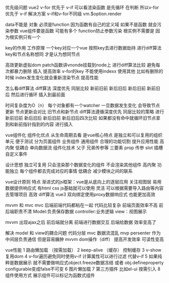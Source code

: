 优先级问题  vue2 v-for 优先于 v-if  可以看渲染函数 是先循环 在判断  所以v-for 优先于 v-if 
解决方案 v-if和v-for不同级   vm.$option.render


data不能是 对象 必须是function 因为函数有自己的定义域  如果不是函数 就会污染参数
vue组件要是函数 可能有多个 function防止参数污染 根实例不需要是 因为根实例只有一个



key的作用 工作原理
一个key对应一个vue 按照key去进行数据劫持 进行diff算法 key和节点名称想同 才是认为想同节点

高效更新虚拟dom patch函数讲vnonde挂载到node上 进行diff算法比较 避免每次都暴力删除 插入 提高效率
 v-for的key 不能使用indexx 使用其他 比如有删除的时候 index发生变化就会重新渲染节点 提高性能



 怎么看diff算法
 diff算法 深度优先 同层比较
 新前旧前
 新后旧后
 新后旧前
 新前旧后
 然后进行循环 插入到最前面

 时间复杂度为O（n）
 每个对象都有一个watcher 一旦数据发生变化 会导致节点更新
 节点更新会对比 旧节点和新节点
 diff算法遵循深度优先 同层比较的策略 进行新前旧前 新后旧后
 新后旧前 新后旧后四次比较 如果都没有命中就循环旧节点拿到和新前指针指到的内容 进行插入


 vue组件化  组件化优点 从生命周期去看 
  是vue核心特点 是独立和可以复用的组织单元 便于测试 分为页面组件 业务组件 通用组件
  合理的功能切割 提升应用性能 高内聚 低耦合 单向数据流
  组件化技术 父子 兄弟传参等
  三要素 
  prop 传参
  slot 插槽
  自定义事件

  设计思想 
  独立可复用 只会渲染那个数据变化的组件 不会渲染其他组件
  高内聚 功能独立  每个组件都去完成对应的事情
  低耦合 减少模块之间的联系


  vue设计原则
  特点 
  渐进式的js框架：vue是从底向上的逐层应用 关注视图层 
  易用 数据提供响应式 有html css js基础就可以使用
  灵活 可以根据需要导入路由等内容去管理项目
  高效  diff算法  vue3 双向绑定使用proxy数据响应式 也能更加高效


mvvm 和 mvc
mvc 后端前端代码都粘在一起 代码比较复杂  前端页面效率不高 前后端职责不清
Model:负责保存数据
controller:业务逻辑
view：视图展示

mvvm 出现ajax之后 前后端就分离 前端进行数据交互 后端给数据 效率变高了


解决 model 和 view的耦合问题 
代码分层 mvc 数据流混乱
mvp persenter 作为中间层负责通信 但是容易臃肿
mvvm dom操作（diff） 提高开发效率 可读性变高


vue性能
1 路由懒加载  （按需加载）
2 keep-alive （缓存） 控制缓存
3 v-show复用dom
4 v-for遍历避免同时使用v-if 计算属性可以进行过滤 代替v-if
5 如果纯粹是数据展示 就不需要做响应式object.freeze数据冻结 或者 obj.defineproperty configurable变成false不可变
6 图片懒加载
7 第三方插件 比如el-ui 按需引入 
8 组件使用方式 展示组件可以标记为函数式组件 <template functional><template>
9 子组件分割
10 频繁使用计算属性会导致性能降低 可以变成一个变量
11 ssr 


vue3 新特性
更快 

1 虚拟dom重写 编译会有更多报错 增加了元素节点判断 比如子元素判断 是否有 有多少个 有没有key等之类的都有参数去判断
2 优化slots 减少不必要的渲染
3 静态树 静态属性的提升
4 数据绑定proxy  兼容性变差了 ie11不兼容

更小 
1 通过tree shaking去优化核心库 代码打包会更小

更容易维护
1 ts+模块化  代码检测 错误检测

更加友好
1 运行编译器核心与平台无关 

容易使用
1 ts报错
2 调试
3 响应式更快



vue项目优化 
1 代码
路由懒加载
图片懒加载
第三方插件按需引入
v-if 和 v-show 使用
v-for遍历不使用index 使用唯一的key 如果进行删除 index会变化要重新渲染

2 webpack优化
webpack对图片进行压缩
提取公共代码  js css进行提取
模板预编译
字体文件压缩

3 web
gzip压缩
浏览器缓存  避免重新加载数据
cdn使用 



vue模板编译
 将template转化为render函数的过程
 第一步 模板字符串转换成ast虚拟树
 第二步 对ast进行静态节点标记 用来渲染虚拟dom
 第三部 生成render函数（h函数）

 vue.extends
使用vue构造器 创建一个子类

 <div id="mount-point"></div>
// 创建构造器
var Profile = Vue.extend({
  template: '<p>{{firstName}} {{lastName}} aka {{alias}}</p>',
  data: function () {
    return {
      firstName: 'Walter',
      lastName: 'White',
      alias: 'Heisenberg'
    }
  }
})
// 创建 Profile 实例，并挂载到一个元素上。
new Profile().$mount('#mount-point')

使用：从接口动态渲染组件 

nextick
nextick中的回调实在下次dom更新循环结束之后执行的延迟回调 修改数据之后立即使用这个方法 获取更新后的dom


diff算法 最小量更新 key看是否是同一节点 key sel（同层比较） vue3 还加了 判断  v-for要有key 没有key没次都是暴力删除再添加新的 消耗性能
新前旧前 新后旧后  新后旧前 新前旧后 没有就循环 有了 就++

组件调用顺序 先父后子 组件渲染完成是先子后父
组建销毁操作 先父后子 销毁完成的顺序是先子后父


加载渲染过程
父 beforecreate -> 父 created -> 父 beforeMount > 子 beforeCreate -> 子 created -> 子 beforeMount -> 子 Mounted  -> 父 mounted

自组件更新
父 beforeUpdate -> 子 beforeUpdate -> 子 updated -> 父 updated

销毁过程 
父 beforedestroy -> 子 beforedestroy -> 子 detroyed -> 父 destroyed

自定义指令 原理是什么
指令的本质是装饰器 给html添加自定义功能

自定义指令有五个生命周期
bind 只调用一次 指令第一次绑定元素时调用 这个钩子函数可以定义绑定时执行一次的初始化动作
inserted 被绑元素插入父节点
update 被绑元素锁在模板更新时调用
compenentUpdated 模板完成一次更新周期时调用
unbind   解除绑定

定义自定义指令
vue.directive(指令名,{bind:function(el,binding){}})

原理 
生成ast语法树 添加directives属性
通过genDirectives生成指令代码
patch前将指令的钩子提取到回调函数中，在patch里面写下相应的钩子
知悉对应指令调用该语法
